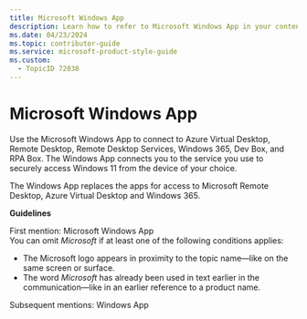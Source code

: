```yaml
---
title: Microsoft Windows App
description: Learn how to refer to Microsoft Windows App in your content.
ms.date: 04/23/2024
ms.topic: contributor-guide
ms.service: microsoft-product-style-guide
ms.custom:
  - TopicID 72038
---
```



# Microsoft Windows App

Use the Microsoft Windows App to connect to Azure Virtual Desktop, Remote Desktop, Remote Desktop Services, Windows 365, Dev Box, and RPA Box. The Windows App connects you to the service you use to securely access Windows 11 from the device of your choice.

The Windows App replaces the apps for access to Microsoft Remote Desktop, Azure Virtual Desktop and Windows 365.

**Guidelines**

First mention: Microsoft Windows App  
You can omit *Microsoft* if at least one of the following conditions applies:

- The Microsoft logo appears in proximity to the topic name—like on the same screen or surface.
- The word *Microsoft* has already been used in text earlier in the communication—like in an earlier reference to a product name.

Subsequent mentions: Windows App

